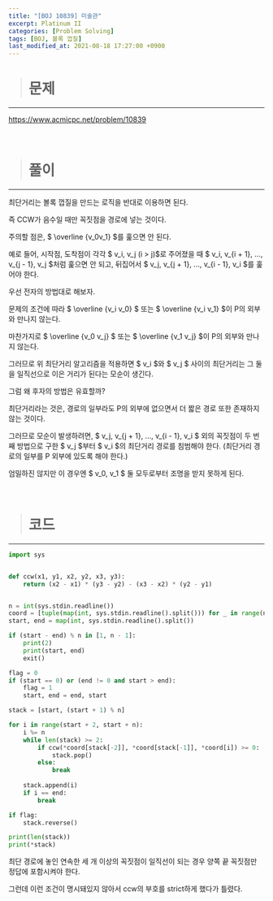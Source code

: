 ```yaml
---
title: "[BOJ 10839] 미술관"
excerpt: Platinum II
categories: [Problem Solving]
tags: [BOJ, 볼록 껍질]
last_modified_at: 2021-08-18 17:27:00 +0900
---
```


> # 문제
---

[<u>https://www.acmicpc.net/problem/10839</u>](https://www.acmicpc.net/problem/10839)

<br>

> # 풀이
---

최단거리는 볼록 껍질을 만드는 로직을 반대로 이용하면 된다.

즉 CCW가 음수일 때만 꼭짓점을 경로에 넣는 것이다.

주의할 점은, $ \overline {v_0v_1} $를 훑으면 안 된다.

예로 들어, 시작점, 도착점이 각각 $ v_i, v_j (i > j)$로 주어졌을 때 $ v_i, v_{i + 1}, ..., v_{j - 1}, v_j $처럼 훑으면 안 되고, 뒤집어서 $ v_j, v_{j + 1}, ..., v_{i - 1}, v_i $를 훑어야 한다.

우선 전자의 방법대로 해보자.

문제의 조건에 따라 $ \overline {v_i v_0} $ 또는 $ \overline {v_i v_1} $이 P의 외부와 만나지 않는다.

마찬가지로 $ \overline {v_0 v_j} $ 또는 $ \overline {v_1 v_j} $이 P의 외부와 만나지 않는다.

그러므로 위 최단거리 알고리즘을 적용하면 $ v_i $와 $ v_j $ 사이의 최단거리는 그 둘을 일직선으로 이은 거리가 된다는 모순이 생긴다.

그럼 왜 후자의 방법은 유효할까?

최단거리라는 것은, 경로의 일부라도 P의 외부에 없으면서 더 짧은 경로 또한 존재하지 않는 것이다.

그러므로 모순이 발생하려면, $ v_j, v_{j + 1}, ..., v_{i - 1}, v_i $ 외의 꼭짓점이 두 번째 방법으로 구한 $ v_j $부터 $ v_i $의 최단거리 경로를 침범해야 한다. (최단거리 경로의 일부를 P 외부에 있도록 해야 한다.)

엄밀하진 않지만 이 경우엔 $ v_0, v_1 $ 둘 모두로부터 조명을 받지 못하게 된다.

<br>

> # 코드
---

```python
import sys


def ccw(x1, y1, x2, y2, x3, y3):
    return (x2 - x1) * (y3 - y2) - (x3 - x2) * (y2 - y1)


n = int(sys.stdin.readline())
coord = [tuple(map(int, sys.stdin.readline().split())) for _ in range(n)]
start, end = map(int, sys.stdin.readline().split())

if (start - end) % n in [1, n - 1]:
    print(2)
    print(start, end)
    exit()

flag = 0
if (start == 0) or (end != 0 and start > end):
    flag = 1
    start, end = end, start

stack = [start, (start + 1) % n]

for i in range(start + 2, start + n):
    i %= n
    while len(stack) >= 2:
        if ccw(*coord[stack[-2]], *coord[stack[-1]], *coord[i]) >= 0:
            stack.pop()
        else:
            break
    
    stack.append(i)
    if i == end:
        break

if flag:
    stack.reverse()

print(len(stack))
print(*stack)
```

최단 경로에 놓인 연속한 세 개 이상의 꼭짓점이 일직선이 되는 경우 양쪽 끝 꼭짓점만 정답에 포함시켜야 한다.

그런데 이런 조건이 명시돼있지 않아서 ccw의 부호를 strict하게 했다가 틀렸다.